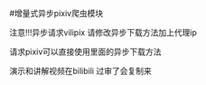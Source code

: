 #增量式异步pixiv爬虫模块

注意!!!异步请求vilipix 请修改异步下载方法加上代理ip

请求pixiv可以直接使用里面的异步下载方法

演示和讲解视频在bilibili 过审了会复制来
